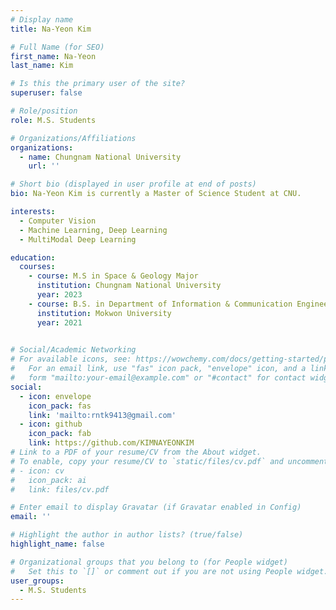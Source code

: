 ```yaml
---
# Display name
title: Na-Yeon Kim

# Full Name (for SEO)
first_name: Na-Yeon
last_name: Kim

# Is this the primary user of the site?
superuser: false

# Role/position
role: M.S. Students

# Organizations/Affiliations
organizations:
  - name: Chungnam National University
    url: ''

# Short bio (displayed in user profile at end of posts)
bio: Na-Yeon Kim is currently a Master of Science Student at CNU.

interests:
  - Computer Vision
  - Machine Learning, Deep Learning
  - MultiModal Deep Learning

education:
  courses: 
    - course: M.S in Space & Geology Major
      institution: Chungnam National University
      year: 2023
    - course: B.S. in Department of Information & Communication Engineering
      institution: Mokwon University
      year: 2021
    

# Social/Academic Networking
# For available icons, see: https://wowchemy.com/docs/getting-started/page-builder/#icons
#   For an email link, use "fas" icon pack, "envelope" icon, and a link in the
#   form "mailto:your-email@example.com" or "#contact" for contact widget.
social:
  - icon: envelope
    icon_pack: fas
    link: 'mailto:rntk9413@gmail.com'
  - icon: github
    icon_pack: fab
    link: https://github.com/KIMNAYEONKIM
# Link to a PDF of your resume/CV from the About widget.
# To enable, copy your resume/CV to `static/files/cv.pdf` and uncomment the lines below.
# - icon: cv
#   icon_pack: ai
#   link: files/cv.pdf

# Enter email to display Gravatar (if Gravatar enabled in Config)
email: ''

# Highlight the author in author lists? (true/false)
highlight_name: false

# Organizational groups that you belong to (for People widget)
#   Set this to `[]` or comment out if you are not using People widget.
user_groups:
  - M.S. Students
---
```


